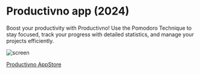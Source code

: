 # Productivno app (2024)
Boost your productivity with Productivno! Use the Pomodoro Technique to stay focused, track your progress with detailed statistics, and manage your projects efficiently.

![screen](https://github.com/user-attachments/assets/74e0e520-5273-4fa8-ac3f-19dd97b00ece)

[Productivno AppStore](https://apps.apple.com/rs/app/productivno/id6738010376)
